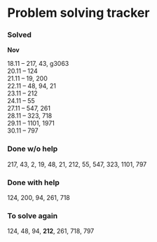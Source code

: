 # Problem solving tracker 

### Solved

**Nov**

18.11 – 217, 43, g3063   
20.11 – 124  
21.11 – 19, 200    
22.11 – 48, 94, 21  
23.11 – 212  
24.11 – 55  
27.11 – 547, 261  
28.11 – 323, 718  
29.11 – 1101, 1971  
30.11 – 797


### Done w/o help
217, 43, 2, 19, 48, 21, 212, 55, 547, 323, 1101, 797

### Done with help
124, 200, 94, 261, 718

### To solve again
124, 48, 94, **212**, 261, 718, 797
